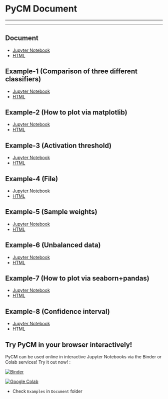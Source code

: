 # PyCM Document

----------

----------


## Document	

- [Jupyter Notebook](https://nbviewer.jupyter.org/github/sepandhaghighi/pycm/blob/master/Document/Document.ipynb)
- [HTML](http://www.pycm.io/doc/)				


## Example-1 (Comparison of three different classifiers)	

- [Jupyter Notebook](https://nbviewer.jupyter.org/github/sepandhaghighi/pycm/blob/master/Document/Example1.ipynb)
- [HTML](http://www.pycm.io/doc/Example1.html)

## Example-2 (How to plot via matplotlib)

- [Jupyter Notebook](https://nbviewer.jupyter.org/github/sepandhaghighi/pycm/blob/master/Document/Example2.ipynb)
- [HTML](http://www.pycm.io/doc/Example2.html)

## Example-3 (Activation threshold)

- [Jupyter Notebook](https://nbviewer.jupyter.org/github/sepandhaghighi/pycm/blob/master/Document/Example3.ipynb)
- [HTML](http://www.pycm.io/doc/Example3.html)


## Example-4 (File)

- [Jupyter Notebook](https://nbviewer.jupyter.org/github/sepandhaghighi/pycm/blob/master/Document/Example4.ipynb)
- [HTML](http://www.pycm.io/doc/Example4.html)


## Example-5 (Sample weights)

- [Jupyter Notebook](https://nbviewer.jupyter.org/github/sepandhaghighi/pycm/blob/master/Document/Example5.ipynb)
- [HTML](http://www.pycm.io/doc/Example5.html)

## Example-6 (Unbalanced data)

- [Jupyter Notebook](https://nbviewer.jupyter.org/github/sepandhaghighi/pycm/blob/master/Document/Example6.ipynb)
- [HTML](http://www.pycm.io/doc/Example6.html)

## Example-7 (How to plot via seaborn+pandas)

- [Jupyter Notebook](https://nbviewer.jupyter.org/github/sepandhaghighi/pycm/blob/master/Document/Example7.ipynb)
- [HTML](http://www.pycm.io/doc/Example7.html)

## Example-8 (Confidence interval)

- [Jupyter Notebook](https://nbviewer.jupyter.org/github/sepandhaghighi/pycm/blob/master/Document/Example8.ipynb)
- [HTML](http://www.pycm.io/doc/Example8.html)


## Try PyCM in your browser interactively!
PyCM can be used online in interactive Jupyter Notebooks via the Binder or Colab services! Try it out now! :

[![Binder](https://mybinder.org/badge_logo.svg)](https://mybinder.org/v2/gh/sepandhaghighi/pycm/master)

[![Google Colab](https://colab.research.google.com/assets/colab-badge.svg)](https://colab.research.google.com/github/sepandhaghighi/pycm/blob/master)

* Check `Examples` in `Document` folder 



																												